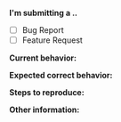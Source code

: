 **I'm submitting a ..**
- [ ] Bug Report
- [ ] Feature Request

**Current behavior:**
<!-- Describe the bug -->

**Expected correct behavior:**
<!-- Describe what should happen, without the bug. -->

**Steps to reproduce:**
<!-- If you are able to illustrate the bug or feature request with an example, please provide steps to reproduce it. -->

**Other information:**
<!-- List any other information that is relevant to your issue. Stack traces, related issues, suggestions on how to fix, Stack Overflow links, forum links, etc. -->
